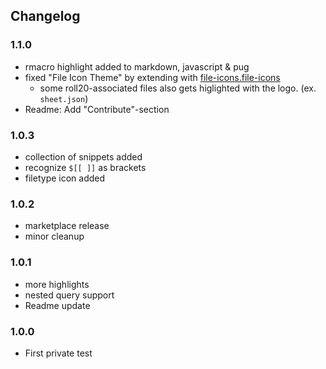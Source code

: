 ## Changelog

### 1.1.0
- rmacro highlight added to markdown, javascript & pug
- fixed "File Icon Theme" by extending with [file-icons.file-icons](https://marketplace.visualstudio.com/items?itemName=file-icons.file-icons)
  - some roll20-associated files also gets higlighted with the logo. (ex. `sheet.json`) 
- Readme: Add "Contribute"-section

### 1.0.3
- collection of snippets added
- recognize `$[[ ]]` as brackets
- filetype icon added

### 1.0.2
- marketplace release
- minor cleanup

### 1.0.1
- more highlights
- nested query support
- Readme update

### 1.0.0

- First private test
